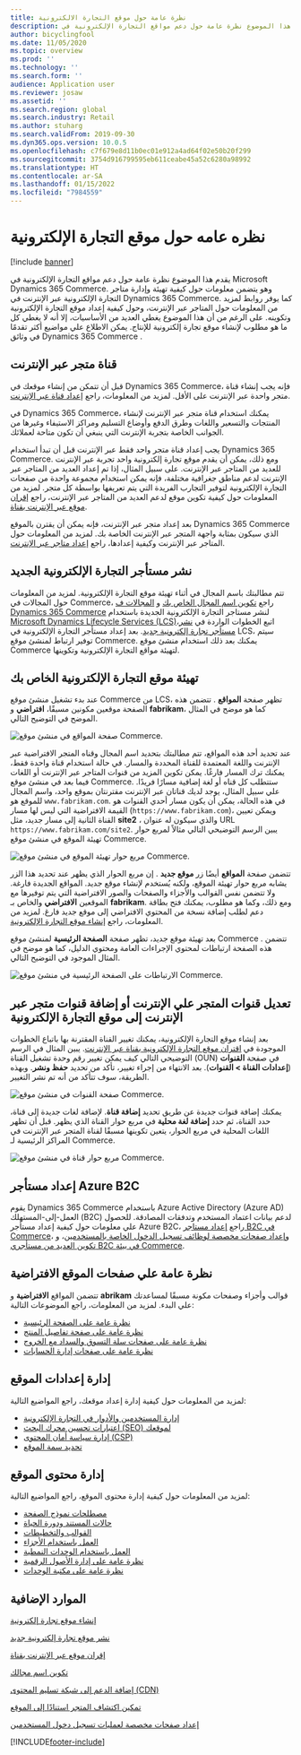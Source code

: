 ```yaml
---
title: نظرة عامة حول موقع التجارة الالكترونية
description: يقدم هذا الموضوع نظرة عامة حول دعم مواقع التجارة الإلكترونية في Microsoft Dynamics 365 Commerce.
author: bicyclingfool
ms.date: 11/05/2020
ms.topic: overview
ms.prod: ''
ms.technology: ''
ms.search.form: ''
audience: Application user
ms.reviewer: josaw
ms.assetid: ''
ms.search.region: global
ms.search.industry: Retail
ms.author: stuharg
ms.search.validFrom: 2019-09-30
ms.dyn365.ops.version: 10.0.5
ms.openlocfilehash: c7f679e8d11b0ec01e912a4ad64f02e50b20f299
ms.sourcegitcommit: 3754d916799595eb611ceabe45a52c6280a98992
ms.translationtype: HT
ms.contentlocale: ar-SA
ms.lasthandoff: 01/15/2022
ms.locfileid: "7984559"
---
```

# <a name="e-commerce-site-overview"></a>نظره عامه حول موقع التجارة الإلكترونية

[!include [banner](includes/banner.md)]

يقدم هذا الموضوع نظرة عامة حول دعم مواقع التجارة الإلكترونية في Microsoft Dynamics 365 Commerce. وهو يتضمن معلومات حول كيفية تهيئة وإدارة متاجر التجارة الإلكترونية عبر الإنترنت في Dynamics 365 Commerce. كما يوفر روابط لمزيد من المعلومات حول المتاجر عبر الإنترنت، وحول كيفية إعداد موقع التجارة الإلكترونية وتكوينه. على الرغم من أن هذا الموضوع يغطي العديد من الأساسيات، إلا أنه لا يغطي كل ما هو مطلوب لإنشاء موقع تجارة إلكترونية للإنتاج. يمكن الاطلاع علي مواضيع أكثر تقدمًا في وثائق Dynamics 365 Commerce .

## <a name="online-store-channel"></a>قناة متجر عبر الإنترنت

قبل أن تتمكن من إنشاء موقعك في Dynamics 365 Commerce، فإنه يجب إنشاء قناة متجر واحدة عبر الإنترنت على الأقل. لمزيد من المعلومات، راجع [إعداد قناة عبر الإنترنت](channel-setup-online.md). 

في Dynamics 365 Commerce، يمكنك استخدام قناة متجر عبر الإنترنت لإنشاء المنتجات والتسعير واللغات وطرق الدفع وأوضاع التسليم ومراكز الاستيفاء وغيرها من الجوانب الخاصة بتجربة الإنترنت التي ينبغي أن تكون متاحة لعملائك.

يجب إعداد قناة متجر واحد فقط عبر الإنترنت قبل أن تبدأ استخدام Dynamics 365 Commerce. ومع ذلك، يمكن أن يقدم موقع تجارة إلكترونية واحد تجربة عبر الإنترنت للعديد من المتاجر عبر الإنترنت. على سبيل المثال، إذا تم إعداد العديد من المتاجر عبر الإنترنت لدعم مناطق جغرافية مختلفة، فإنه يمكن استخدام مجموعة واحدة من صفحات التجارة الإلكترونية لتوفير التجارب الفريدة التي يتم تعريفها بواسطة كل متجر. لمزيد من المعلومات حول كيفية تكوين موقع لدعم العديد من المتاجر عبر الإنترنت، راجع [إقران موقع عبر الإنترنت بقناة](associate-site-online-store.md).

بعد إعداد متجر عبر الإنترنت، فإنه يمكن أن يقترن بالموقع Dynamics 365 Commerce الذي سيكون بمثابة واجهة المتجر عبر الإنترنت الخاصة بك. لمزيد من المعلومات حول المتاجر عبر الإنترنت وكيفية إعدادها، راجع [إعداد متاجر عبر الإنترنت](/dynamics365/unified-operations/retail/online-stores).

## <a name="deploy-a-new-e-commerce-tenant"></a>نشر مستأجر التجارة الإلكترونية الجديد

تتم مطالبتك باسم المجال في أثناء تهيئة موقع التجارة الإلكترونية. لمزيد من المعلومات حول المجالات في Commerce، راجع [تكوين اسم المجال الخاص بك](configure-your-domain-name.md) و [المجالات ف Dynamics 365 Commerce](domains-commerce.md) لنشر مستاجر التجارة الإلكترونية الجديدة باستخدام [Microsoft Dynamics Lifecycle Services (LCS)](/dynamics365/unified-operations/dev-itpro/lifecycle-services/lcs-user-guide)،اتبع الخطوات الواردة في [نشر مستأجر تجارة إلكترونية جديد](deploy-ecommerce-site.md). بعد إعداد مستأجر التجارة الإلكترونية في LCS، سيتم توفير ارتباط لمنشئ موقع Commerce. يمكنك بعد ذلك استخدام منشئ موقع Commerce لتهيئة مواقع التجارة الإلكترونية وتكوينها.

## <a name="initialize-your-e-commerce-site"></a>تهيئة موقع التجارة الإلكترونية الخاص بك

عند بدء تشغيل منشئ موقع Commerce من LCS، تظهر صفحة **المواقع** . تتضمن هذه الصفحة موقعين مكونين مسبقًا، **افتراضي** و **fabrikam**، كما هو موضح في المثال الموضح في التوضيح التالي.

![صفحة المواقع في منشئ موقع Commerce.](media/e-commerce-site-01.png)

عند تحديد أحد هذه المواقع، تتم مطالبتك بتحديد اسم المجال وقناه المتجر الافتراضية عبر الإنترنت واللغة المعتمدة للقناة المحددة والمسار. في حالة استخدام قناة واحدة فقط، يمكنك ترك المسار فارغًا. يمكن تكوين المزيد من قنوات المتاجر عبر الإنترنت أو اللغات فيما بعد في منشئ موقع Commerce. ستتطلب كل قناه أو لغة إضافية مسارًا فريدًا. علي سبيل المثال، يوجد لديك قناتان عبر الإنترنت مقترنتان بموقع واحد، واسم المجال للموقع هو `www.fabrikam.com`. في هذه الحالة، يمكن أن يكون مسار أحدي القنوات هو القيمة الافتراضية التي ليس لها مسار (`https://www.fabrikam.com`)، ويمكن تعيين القناة الثانية إلى مسار جديد، مثل **site2** ، والذي سيكون له عنوان URL `https://www.fabrikam.com/site2`. يبين الرسم التوضيحي التالي مثالاً لمربع حوار تهيئة الموقع في منشئ موقع Commerce.

![مربع حوار تهيئة الموقع في منشئ موقع Commerce.](media/e-commerce-site-02.png)

تتضمن صفحة **المواقع** أيضًا زر **موقع جديد** . إن مربع الحوار الذي يظهر عند تحديد هذا الزر يشابه مربع حوار تهيئة الموقع، ولكنه يُستخدم لإنشاء موقع جديد. المواقع الجديدة فارغة. ولا تتضمن نفس القوالب والأجزاء والصفحات والصور الافتراضية التي يتم توفيرها مع الموقعين **الافتراضي** والخاص بـ **fabrikam**. ومع ذلك، وكما هو مطلوب، يمكنك فتح بطاقة دعم لطلب إضافة نسخة من المحتوي الافتراضي إلى موقع جديد فارغ. لمزيد من المعلومات، راجع [إنشاء موقع التجارة الإلكترونية](create-ecommerce-site.md).

بعد تهيئة موقع جديد، تظهر صفحة **الصفحة الرئيسية** لمنشئ موقع Commerce . تتضمن هذه الصفحة ارتباطات لمحتوي الإجراءات العامة ومحتوي الدليل، كما هو موضح في المثال الموجود في التوضيح التالي.

![الارتباطات على الصفحة الرئيسية في منشئ موقع Commerce.](media/e-commerce-site-03.png)

## <a name="modify-online-store-channels-or-add-online-store-channels-to-an-e-commerce-site"></a>تعديل قنوات المتجر علي الإنترنت أو إضافة قنوات متجر عبر الإنترنت إلى موقع التجارة الإلكترونية

بعد إنشاء موقع التجارة الإلكترونية، يمكنك تغيير القناة المقترنة بها باتباع الخطوات الموجودة في [اقتران موقع التجارة الإلكترونية بقناة عبر الإنترنت](associate-site-online-store.md). يبين المثال في الرسم التوضيحي التالي كيف يمكن تغيير رقم وحدة تشغيل القناة (OUN) في صفحة **القنوات** (**إعدادات القناة \> القنوات**). بعد الانتهاء من إجراء تغيير، تأكد من تحديد **حفظ ونشر**. وبهذه الطريقة، سوف تتأكد من أنه تم نشر التغيير.

![صفحة القنوات في منشئ موقع Commerce.](media/e-commerce-site-04.png)

يمكنك إضافة قنوات جديدة عن طريق تحديد **إضافة قناة**. لإضافة لغات جديدة إلى قناة، حدد القناة، ثم حدد **إضافة لغة محلية** في مربع حوار القناة الذي يظهر. قبل أن تظهر اللغات المحلية في مربع الحوار، يتعين تكوينها مسبقًا لقناة المتجر عبر الإنترنت في المراكز الرئيسية لـ Commerce.

![مربع حوار قناة في منشئ موقع Commerce.](media/e-commerce-site-05.png)

## <a name="set-up-an-azure-b2c-tenant"></a>إعداد مستأجر Azure B2C

يقوم Dynamics 365 Commerce باستخدام Azure Active Directory (Azure AD) العمل-إلى-المستهلك (B2C) لدعم بيانات اعتماد المستخدم وتدفقات المصادقة. للحصول علي معلومات حول كيفية إعداد مستأجر Azure B2C، راجع [إعداد مستاجر B2C في Commerce](set-up-b2c-tenant.md)، [وإعداد صفحات مخصصة لوظائف تسجيل الدخول الخاصة بالمستخدمين](custom-pages-user-logins.md)، و [تكوين العديد من مستأجري B2C في بيئة Commerce](configure-multi-b2c-tenants.md).

## <a name="overview-of-the-default-site-pages"></a>نظرة عامة علي صفحات الموقع الافتراضية

تتضمن المواقع **الافتراضية** و **abrikam** قوالب وأجزاء وصفحات مكونة مسبقًا لمساعدتك علي البدء. لمزيد من المعلومات، راجع الموضوعات التالية:

- [نظرة عامة على الصفحة الرئيسية](quick-tour-home-page.md)
- [نظرة عامة على صفحة تفاصيل المنتج](quick-tour-pdp.md)
- [نظرة عامة على صفحات سلة التسوق والسداد مع الخروج](quick-tour-cart-checkout.md)
- [نظرة عامة على صفحات إدارة الحسابات](quick-tour-account-management.md)

## <a name="manage-site-settings"></a>إدارة إعدادات الموقع

لمزيد من المعلومات حول كيفية إدارة إعداد موقعك، راجع المواضيع التالية:

- [إدارة المستخدمين والأدوار في التجارة الإلكترونية](manage-ecommerce-users-roles.md)
- [اعتبارات تحسين محرك البحث (SEO) لموقعك](/search-engine-optimization-considerations.md)
- [إدارة سياسة أمان المحتوى (CSP)](manage-csp.md)
- [تحديد سمة الموقع](select-site-theme.md)

## <a name="manage-site-content"></a>إدارة محتوى الموقع

لمزيد من المعلومات حول كيفية إدارة محتوى الموقع، راجع المواضيع التالية:

- [مصطلحات نموذج الصفحة](page-elements-overview.md)
- [حالات المستند ودورة الحياة](document-states-overview.md)
- [القوالب والتخطيطات](templates-layouts-overview.md)
- [العمل باستخدام الأجزاء](work-with-fragments.md)
- [العمل باستخدام الوحدات النمطية](work-with-modules.md)
- [نظرة عامة على إدارة الأصول الرقمية](dam-overview.md)
- [نظرة عامة على مكتبة الوحدات](starter-kit-overview.md)

## <a name="additional-resources"></a>الموارد الإضافية

[إنشاء موقع تجارة إلكترونية](create-ecommerce-site.md)

[نشر موقع تجارة إلكترونية جديد](deploy-ecommerce-site.md)

[إقران موقع عبر الإنترنت بقناة](associate-site-online-store.md)

[تكوين اسم مجالك](configure-your-domain-name.md)

[إضافة الدعم إلى شبكة تسليم المحتوى (CDN)](add-cdn-support.md)

[تمكين اكتشاف المتجر استنادًا إلى الموقع](enable-store-detection.md)

[إعداد صفحات مخصصة لعمليات تسجيل دخول المستخدمين](custom-pages-user-logins.md)


[!INCLUDE[footer-include](../includes/footer-banner.md)]